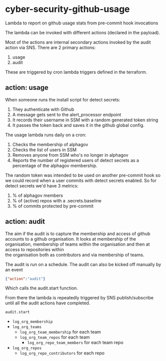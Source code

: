 # cyber-security-github-usage
Lambda to report on github usage stats from pre-commit hook invocations

The lambda can be invoked with different 
actions (declared in the payload). 

Most of the actions are internal secondary 
actions invoked by the audit action via SNS. 
There are 2 primary actions: 

1. usage 
2. audit 

These are triggered by cron lambda 
triggers defined in the terraform. 

## action: usage 

When someone runs the install script for detect secrets:
1. They authenticate with Github
2. A message gets sent to the alert_processor endpoint
3. It records their username in SSM with a random generated token string
4. It passes the token back and saves it in the github global config.

The usage lambda runs daily on a cron:
1. Checks the membership of alphagov
2. Checks the list of users in SSM
3. Removes anyone from SSM who's no longer in alphagov
4. Reports the number of registered users of detect secrets as a percentage of the alphagov membership.

The random token was intended to be used on another pre-commit hook so we could record when a user commits with detect secrets enabled.
So for detect secrets we'd have 3 metrics:
1. % of alphagov members
2. % of (active) repos with a .secrets.baseline
3. % of commits protected by pre-commit

## action: audit

The aim if the audit is to capture the membership and access of 
github accounts to a github organisation. It looks at membership
of the organisation, membership of teams within the 
organisation and then at access to repositories within  
the organisation both as contributors and via 
membership of teams. 
 
The audit is run on a schedule. The audit can also be kicked off manually by an event 

```json
{"action":"audit"}
``` 

Which calls the audit.start function. 

From there the lambda is repeatedly 
triggered by SNS publish/subscribe 
until all the audit actions have 
completed. 

`audit.start`
- `log_org_membership`
- `log_org_teams`
    - `log_org_team_membership` for each team
    - `log_org_team_repos` for each team
        - `log_org_repo_team_members` for each team repo
- `log_org_repos`
    - `log_org_repo_contributors` for each repo
